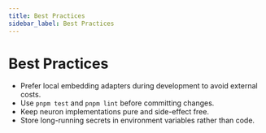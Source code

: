 ```yaml
---
title: Best Practices
sidebar_label: Best Practices
---
```


# Best Practices

- Prefer local embedding adapters during development to avoid external costs.
- Use `pnpm test` and `pnpm lint` before committing changes.
- Keep neuron implementations pure and side-effect free.
- Store long-running secrets in environment variables rather than code.

